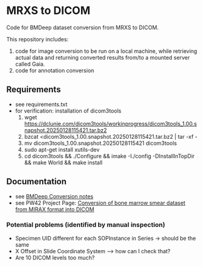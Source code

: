 # MRXS to DICOM
Code for BMDeep dataset conversion from MRXS to DICOM. 

This repository includes:  
1) code for image conversion to be run on a local machine, while retrieving actual data and returning converted results from/to a mounted server called Gaia.
2) code for annotation conversion

## Requirements
- see requirements.txt 
- for verification: installation of dicom3tools
    1. wget https://dclunie.com/dicom3tools/workinprogress/dicom3tools_1.00.snapshot.20250128115421.tar.bz2
    2. bzcat <dicom3tools_1.00.snapshot.20250128115421.tar.bz2 | tar -xf -
    3. mv dicom3tools_1.00.snapshot.20250128115421 dicom3tools
    4. sudo apt-get install xutils-dev
    5. cd dicom3tools && ./Configure && imake -I./config -DInstallInTopDir && make World && make install

## Documentation
- see [BMDeep Conversion notes](https://docs.google.com/document/d/1yobF48SQlx4rMwwsj-T324Nfu25PJt5CFDlQB9E1Z-8/edit?tab=t.0)
- see PW42 Project Page: [Conversion of bone marrow smear dataset from MIRAX format into DICOM](https://projectweek.na-mic.org/PW42_2025_GranCanaria/Projects/ConversionOfBoneMarrowSmearDatasetFromMiraxFormatIntoDicom/)

### Potential problems (identified by manual inspection)
- Specimen UID different for each SOPInstance in Series -> should be the same
- X Offset in Slide Coordinate System --> how can I check that? 
- Are 10 DICOM levels too much? 
